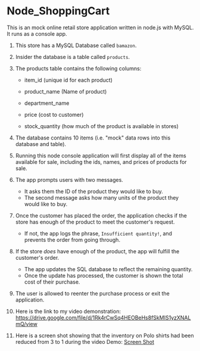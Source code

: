 # Node_ShoppingCart

This is an mock online retail store application written in node.js with MySQL.  It runs as a console app.

1. This store has a MySQL Database called `bamazon`.

2. Insider the database is a table called `products`.

3. The products table contains the following columns:

   * item_id (unique id for each product)

   * product_name (Name of product)

   * department_name

   * price (cost to customer)

   * stock_quantity (how much of the product is available in stores)

4. The database contains 10 items (i.e. "mock" data rows into this database and table).

5. Running this node console application will first display all of the items available for sale, including the ids, names, and prices of products for sale.

6. The app prompts users with two messages.

   * It asks them the ID of the product they would like to buy.
   * The second message asks how many units of the product they would like to buy.

7. Once the customer has placed the order, the application checks if the store has enough of the product to meet the customer's request.

   * If not, the app logs the phrase, `Insufficient quantity!`, and prevents the order from going through.

8. If the store _does_ have enough of the product, the app will fulfill the customer's order.
   * The app updates the SQL database to reflect the remaining quantity.
   * Once the update has processed, the customer is shown the total cost of their purchase.

9. The user is allowed to reenter the purchase process or exit the application.

10. Here is the link to my video demonstration:  https://drive.google.com/file/d/1Rk4rCwSq4HEOBeHs8fSkMIS1yzXNALmQ/view

11. Here is a screen shot showing that the inventory on Polo shirts had been reduced from 3 to 1 during the video Demo:
    [Screen Shot](Product_table_db_screenshot.png)